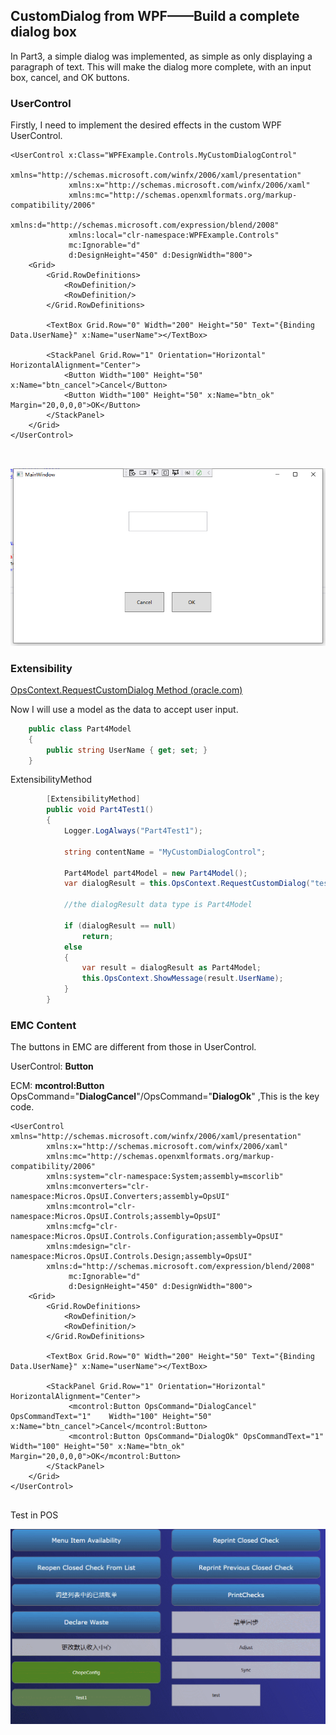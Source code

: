 ## CustomDialog  from WPF——Build a complete dialog box

In Part3, a simple dialog was implemented, as simple as only displaying a paragraph of text. This will make the dialog more complete, with an input box, cancel, and OK buttons.

### UserControl

Firstly, I need to implement the desired effects in the custom WPF UserControl.

```xaml
<UserControl x:Class="WPFExample.Controls.MyCustomDialogControl"
             xmlns="http://schemas.microsoft.com/winfx/2006/xaml/presentation"
             xmlns:x="http://schemas.microsoft.com/winfx/2006/xaml"
             xmlns:mc="http://schemas.openxmlformats.org/markup-compatibility/2006" 
             xmlns:d="http://schemas.microsoft.com/expression/blend/2008" 
             xmlns:local="clr-namespace:WPFExample.Controls"
             mc:Ignorable="d" 
             d:DesignHeight="450" d:DesignWidth="800">
    <Grid>
        <Grid.RowDefinitions>
            <RowDefinition/>
            <RowDefinition/>
        </Grid.RowDefinitions>

        <TextBox Grid.Row="0" Width="200" Height="50" Text="{Binding Data.UserName}" x:Name="userName"></TextBox>

        <StackPanel Grid.Row="1" Orientation="Horizontal" HorizontalAlignment="Center">
            <Button Width="100" Height="50" x:Name="btn_cancel">Cancel</Button>
            <Button Width="100" Height="50" x:Name="btn_ok" Margin="20,0,0,0">OK</Button>
        </StackPanel>
    </Grid>
</UserControl>
 
 
```



![image-20230920204809425](images\image20230920204809425.png)

### Extensibility

[OpsContext.RequestCustomDialog Method (oracle.com)](https://docs.oracle.com/cd/E91245_01/api/html/6a3b7593-183d-b660-25f9-abab63f37314.htm)

Now I will use a model as the data to accept user input.

```c#
    public class Part4Model
    {
        public string UserName { get; set; }
    }
```

ExtensibilityMethod

```c#
        [ExtensibilityMethod]
        public void Part4Test1()
        {
            Logger.LogAlways("Part4Test1");

            string contentName = "MyCustomDialogControl";

            Part4Model part4Model = new Part4Model();
            var dialogResult = this.OpsContext.RequestCustomDialog("test message", "test title", contentName, part4Model);

            //the dialogResult data type is Part4Model

            if (dialogResult == null)
                return;
            else
            {
                var result = dialogResult as Part4Model;
                this.OpsContext.ShowMessage(result.UserName);
            }
        }
```



### EMC Content

The buttons in EMC are different from those in UserControl.

UserControl: **Button**

ECM: **mcontrol:Button** OpsCommand="**DialogCancel**"/OpsCommand="**DialogOk**" ,This is the key code.

```xaml
<UserControl xmlns="http://schemas.microsoft.com/winfx/2006/xaml/presentation"
        xmlns:x="http://schemas.microsoft.com/winfx/2006/xaml"
        xmlns:mc="http://schemas.openxmlformats.org/markup-compatibility/2006" 
        xmlns:system="clr-namespace:System;assembly=mscorlib"
        xmlns:mconverters="clr-namespace:Micros.OpsUI.Converters;assembly=OpsUI"
        xmlns:mcontrol="clr-namespace:Micros.OpsUI.Controls;assembly=OpsUI"
        xmlns:mcfg="clr-namespace:Micros.OpsUI.Controls.Configuration;assembly=OpsUI"
        xmlns:mdesign="clr-namespace:Micros.OpsUI.Controls.Design;assembly=OpsUI"
        xmlns:d="http://schemas.microsoft.com/expression/blend/2008" 
             mc:Ignorable="d" 
             d:DesignHeight="450" d:DesignWidth="800">
    <Grid>
        <Grid.RowDefinitions>
            <RowDefinition/>
            <RowDefinition/>
        </Grid.RowDefinitions>

        <TextBox Grid.Row="0" Width="200" Height="50" Text="{Binding Data.UserName}" x:Name="userName"></TextBox>

        <StackPanel Grid.Row="1" Orientation="Horizontal" HorizontalAlignment="Center">
             <mcontrol:Button OpsCommand="DialogCancel" OpsCommandText="1"    Width="100" Height="50" x:Name="btn_cancel">Cancel</mcontrol:Button>
             <mcontrol:Button OpsCommand="DialogOk" OpsCommandText="1"    Width="100" Height="50" x:Name="btn_ok" Margin="20,0,0,0">OK</mcontrol:Button>
        </StackPanel>
    </Grid>
</UserControl>
 
```



Test in POS

![GIF 2023-9-20 21-03-34](images\GIF2023920210334.gif)